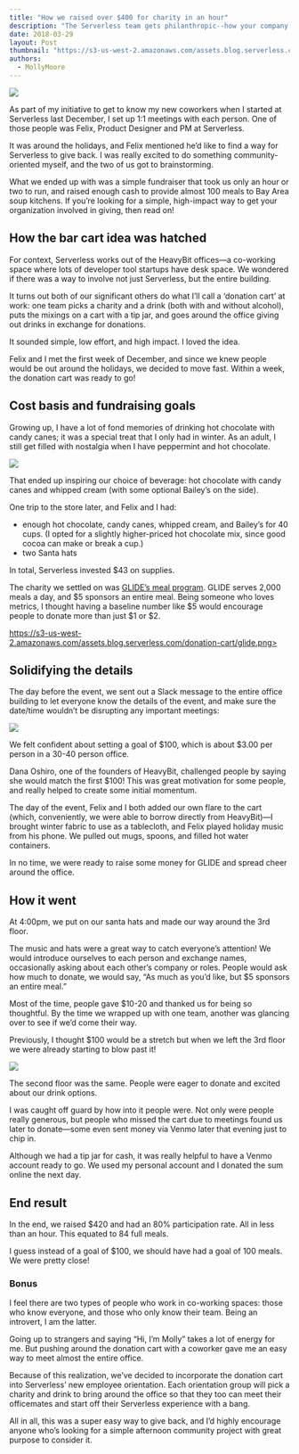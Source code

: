 ```yaml
---
title: "How we raised over $400 for charity in an hour"
description: "The Serverless team gets philanthropic--how your company can also raise over $400 for charity in an hour."
date: 2018-03-29
layout: Post
thumbnail: "https://s3-us-west-2.amazonaws.com/assets.blog.serverless.com/donation-cart/molly-felix.png"
authors:
  - MollyMoore
---
```


<image src="https://s3-us-west-2.amazonaws.com/assets.blog.serverless.com/donation-cart/molly-felix.png">

As part of my initiative to get to know my new coworkers when I started at Serverless last December, I set up 1:1 meetings with each person. One of those people was Felix, Product Designer and PM at Serverless. 

It was around the holidays, and Felix mentioned he’d like to find a way for Serverless to give back. I was really excited to do something community-oriented myself, and the two of us got to brainstorming.

What we ended up with was a simple fundraiser that took us only an hour or two to run, and raised enough cash to provide almost 100 meals to Bay Area soup kitchens. If you’re looking for a simple, high-impact way to get your organization involved in giving, then read on!

## How the bar cart idea was hatched

For context, Serverless works out of the HeavyBit offices—a co-working space where lots of developer tool startups have desk space. We wondered if there was a way to involve not just Serverless, but the entire building.

It turns out both of our significant others do what I’ll call a ‘donation cart’ at work: one team picks a charity and a drink (both with and without alcohol), puts the mixings on a cart with a tip jar, and goes around the office giving out drinks in exchange for donations.

It sounded simple, low effort, and high impact. I loved the idea.

Felix and I met the first week of December, and since we knew people would be out around the holidays, we decided to move fast. Within a week, the donation cart was ready to go!

## Cost basis and fundraising goals

Growing up, I have a lot of fond memories of drinking hot chocolate with candy canes; it was a special treat that I only had in winter. As an adult, I still get filled with nostalgia when I have peppermint and hot chocolate.

<image src="https://s3-us-west-2.amazonaws.com/assets.blog.serverless.com/donation-cart/candy-cane.jpg">

That ended up inspiring our choice of beverage: hot chocolate with candy canes and whipped cream (with some optional Bailey’s on the side).

One trip to the store later, and Felix and I had:
- enough hot chocolate, candy canes, whipped cream, and Bailey’s for 40 cups. (I opted for a slightly higher-priced hot chocolate mix, since good cocoa can make or break a cup.)
- two Santa hats  

In total, Serverless invested $43 on supplies. 

The charity we settled on was [GLIDE’s meal program](https://www.glide.org/feedthehungry). GLIDE serves 2,000 meals a day, and $5 sponsors an entire meal. Being someone who loves metrics, I thought having a baseline number like $5 would encourage people to donate more than just $1 or $2.

<image src="">https://s3-us-west-2.amazonaws.com/assets.blog.serverless.com/donation-cart/glide.png>

## Solidifying the details

The day before the event, we sent out a Slack message to the entire office building to let everyone know the details of the event, and make sure the date/time wouldn’t be disrupting any important meetings:

<image src="https://s3-us-west-2.amazonaws.com/assets.blog.serverless.com/donation-cart/slack.png">

We felt confident about setting a goal of $100, which is about $3.00 per person in a 30-40 person office.

Dana Oshiro, one of the founders of HeavyBit, challenged people by saying she would match the first $100! This was great motivation for some people, and really helped to create some initial momentum.

The day of the event, Felix and I both added our own flare to the cart (which, conveniently, we were able to borrow directly from HeavyBit)—I brought winter fabric to use as a tablecloth, and Felix played holiday music from his phone. We pulled out mugs, spoons, and filled hot water containers.

In no time, we were ready to raise some money for GLIDE and spread cheer around the office.

## How it went

At 4:00pm, we put on our santa hats and made our way around the 3rd floor.

The music and hats were a great way to catch everyone’s attention! We would introduce ourselves to each person and exchange names, occasionally asking about each other’s company or roles. People would ask how much to donate, we would say, “As much as you’d like, but $5 sponsors an entire meal.”

Most of the time, people gave $10-20 and thanked us for being so thoughtful. By the time we wrapped up with one team, another was glancing over to see if we’d come their way. 

Previously, I thought $100 would be a stretch but when we left the 3rd floor we were already starting to blow past it!

<image src="https://s3-us-west-2.amazonaws.com/assets.blog.serverless.com/donation-cart/bar-cart.png">

The second floor was the same. People were eager to donate and excited about our drink options. 

I was caught off guard by how into it people were. Not only were people really generous, but people who missed the cart due to meetings found us later to donate—some even sent money via Venmo later that evening just to chip in. 

Although we had a tip jar for cash, it was really helpful to have a Venmo account ready to go. We used my personal account and I donated the sum online the next day. 

## End result

In the end, we raised $420 and had an 80% participation rate. All in less than an hour. This equated to 84 full meals.

I guess instead of a goal of $100, we should have had a goal of 100 meals. We were pretty close!

### Bonus

I feel there are two types of people who work in co-working spaces: those who know everyone, and those who only know their team. Being an introvert, I am the latter.

Going up to strangers and saying “Hi, I’m Molly” takes a lot of energy for me. But pushing around the donation cart with a coworker gave me an easy way to meet almost the entire office.

Because of this realization, we’ve decided to incorporate the donation cart into Serverless’ new employee orientation. Each orientation group will pick a charity and drink to bring around the office so that they too can meet their officemates and start off their Serverless experience with a bang. 

All in all, this was a super easy way to give back, and I’d highly encourage anyone who’s looking for a simple afternoon community project with great purpose to consider it.
